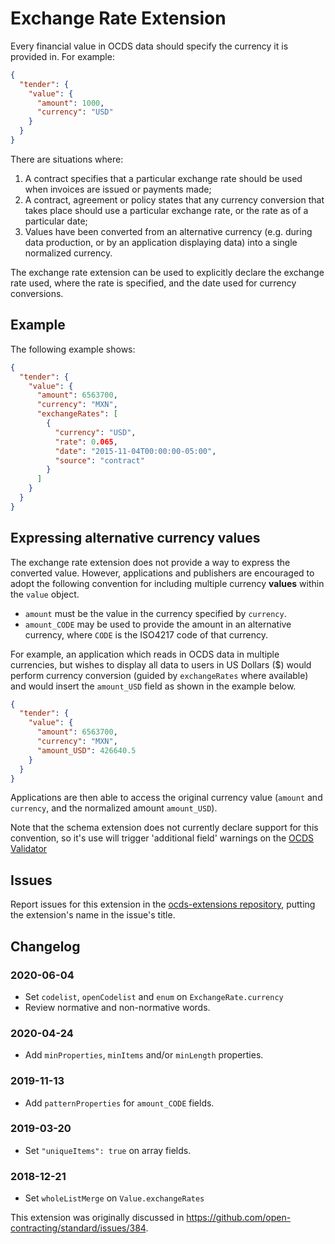 # Exchange Rate Extension

Every financial value in OCDS data should specify the currency it is provided in. For example:

```json
{
  "tender": {
    "value": {
      "amount": 1000,
      "currency": "USD"
    }
  }
}
```

There are situations where:

1. A contract specifies that a particular exchange rate should be used when invoices are issued or payments made;
1. A contract, agreement or policy states that any currency conversion that takes place should use a particular exchange rate, or the rate as of a particular date;
1. Values have been converted from an alternative currency (e.g. during data production, or by an application displaying data) into a single normalized currency.

The exchange rate extension can be used to explicitly declare the exchange rate used, where the rate is specified, and the date used for currency conversions.

## Example

The following example shows:

```json
{
  "tender": {
    "value": {
      "amount": 6563700,
      "currency": "MXN",
      "exchangeRates": [
        {
          "currency": "USD",
          "rate": 0.065,
          "date": "2015-11-04T00:00:00-05:00",
          "source": "contract"
        }
      ]
    }
  }
}
```

## Expressing alternative currency values

The exchange rate extension does not provide a way to express the converted value. However, applications and publishers are encouraged to adopt the following convention for including multiple currency **values** within the `value` object.

* `amount` must be the value in the currency specified by `currency`.
* `amount_CODE` may be used to provide the amount in an alternative currency, where `CODE` is the ISO4217 code of that currency.

For example, an application which reads in OCDS data in multiple currencies, but wishes to display all data to users in US Dollars ($) would perform currency conversion (guided by `exchangeRates` where available) and would insert the `amount_USD` field as shown in the example below.

```json
{
  "tender": {
    "value": {
      "amount": 6563700,
      "currency": "MXN",
      "amount_USD": 426640.5
    }
  }
}
```

Applications are then able to access the original currency value (`amount` and `currency`, and the normalized amount `amount_USD`).

Note that the schema extension does not currently declare support for this convention, so it's use will trigger 'additional field' warnings on the [OCDS Validator](http://standard.open-contracting.org/validator/)

## Issues

Report issues for this extension in the [ocds-extensions repository](https://github.com/open-contracting/ocds-extensions/issues), putting the extension's name in the issue's title.

## Changelog

### 2020-06-04

* Set `codelist`, `openCodelist` and `enum` on `ExchangeRate.currency`
* Review normative and non-normative words.

### 2020-04-24

* Add `minProperties`, `minItems` and/or `minLength` properties.

### 2019-11-13

* Add `patternProperties` for `amount_CODE` fields.

### 2019-03-20

* Set `"uniqueItems": true` on array fields.

### 2018-12-21

* Set `wholeListMerge` on `Value.exchangeRates`

This extension was originally discussed in <https://github.com/open-contracting/standard/issues/384>.
